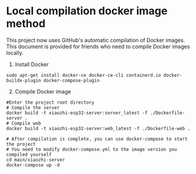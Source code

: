# Local compilation docker image method

This project now uses GitHub's automatic compilation of Docker images. This document is provided for friends who need to compile Docker images locally.

1. Install Docker
```
sudo apt-get install docker-ce docker-ce-cli containerd.io docker-buildx-plugin docker-compose-plugin
```
2. Compile Docker image
```
#Enter the project root directory
# Compile the server
docker build -t xiaozhi-esp32-server:server_latest -f ./Dockerfile-server .
# Compile web
docker build -t xiaozhi-esp32-server:web_latest -f ./Dockerfile-web .

# After compilation is complete, you can use docker-compose to start the project
# You need to modify docker-compose.yml to the image version you compiled yourself
cd main/xiaozhi-server
docker-compose up -d
```
